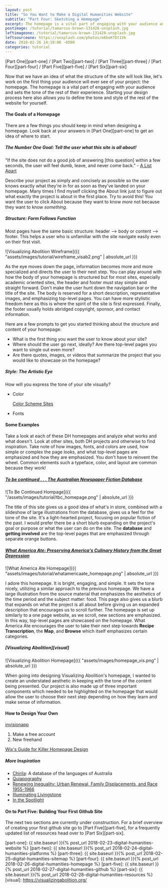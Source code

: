 ```yaml
---
layout: post
title: "So You Want to Make a Digital Humanities Website"
subtitle: "Part Four: Sketching a Homepage"
excerpt: The homepage is a vital part of engaging with your audience and sets the tone of the rest of their experience.
postimage: /tutorial/tamarcus-brown-131428-unsplash.jpg
leftimageone: /tutorial/tamarcus-brown-131428-unsplash.jpg
leftsourceone: https://unsplash.com/photos/eKkeKfDt1Vk
date: 2018-02-26 14:19:00 -0500
categories: tutorial
---
```

[Part One][part-one] / [Part Two][part-two] / [Part Three][part-three] / [Part Four][part-four] / [Part Five][part-five] / [Part Six][part-six]

Now that we have an idea of what the structure of the site will look like, let's work on the first thing your audience will ever see of your project: the homepage. The homepage is a vital part of engaging with your audience and sets the tone of the rest of their experience. Starting your design process here also allows _you_ to define the tone and style of the rest of the website for yourself.

#### The Goals of a Homepage

There are a few things you should keep in mind when designing a homepage. Look back at your answers in [Part One][part-one] to get an idea of where to start.

##### The Number One Goal: Tell the user what this site is all about!

<p class="post-quote">"If the site does not do a good job of answering [this question] within a few seconds, the user will feel dumb, leave, and never come back." - <a href="https://alistapart.com/article/homepagegoals">A List Apart</a></p>

Describe your project as simply and concisely as possible so the user knows exactly what they're in for as soon as they've landed on your homepage. Many times I find myself clicking the About link just to figure out what exactly the project is about in the first place. Try to avoid this! You want the user to click About because they want to know _more_ not because they want to know _something_.

##### Structure: Form Follows Function

Most pages have the same basic structure: header --> body or content --> footer. This helps a user who is unfamiliar with the site navigate easily even on their first visit.

![Visualizing Abolition Wireframe]({{ "assets/images/tutorial/wireframe_visab2.png" | absolute_url }})

As the eye moves down the page, information becomes more and more specialized and directs the user to their next step. You can play around with how the body of your homepage is structured but for most sites, especially academic oriented sites, the header and footer must stay simple and straight forward. Don't make the user hunt down the navigation bar or the title of the site. The body is reserved for a short description, representative images, and emphasizing top-level pages. You can have more stylistic freedom here as this is where the spirit of the site is first expressed. Finally, the footer usually holds abridged copyright, sponsor, and contact information.

Here are a few prompts to get you started thinking about the structure and content of your homepage:

* What is the first thing you want the user to know about your site?
* Where should the user go next, ideally? Are there top-level pages you want to single out even more?
* Are there quotes, images, or videos that summarize the project that you would like to showcase on the homepage?

##### Style: The Artistic Eye

How will you express the tone of your site visually?

* Color

    [Color Scheme Sites](https://www.creativebloq.com/features/8-free-apps-for-picking-a-colour-scheme)

* Fonts



#### Some Examples

Take a look at each of these DH homepages and analyze what works and what doesn't. Look at other sites, both DH projects and otherwise to find inspiration. Take note of how images, fonts, and colors are used, how simple or complex the page looks, and what top-level pages are emphasized and how they are emphasized. You don't have to reinvent the wheel. Common elements such a typeface, color, and layout are common because they work!

##### [To be continued . . . The Australian Newspaper Fiction Database](http://cdhrdatasys.anu.edu.au/tobecontinued/)

![To Be Continued Hompage]({{ "/assets/images/tutorial/tbc_homepage.png" | absolute_url }})

The title of this site gives us a good idea of what's in store, combined with a slideshow of large illustrations from the database, gives us a feel for the tone of the site. It's a light-hearted project, focusing on popular fiction of the past. I would prefer there be a short blurb expanding on the project's goal or purpose or what the user can do on the site. The **database** and **getting involved** are the top-level pages that are emphasized through separate orange buttons.

##### [What America Ate: Preserving America's Culinary History from the Great Depression](http://whatamericaate.org/index.php)

![What America Ate Homepage]({{ "assets/images/tutorial/whatamericaate_homepage.png" | absolute_url }})

I adore this homepage. It is bright, engaging, and simple. It sets the tone nicely, utilizing a similar approach to the previous homepage. We have a large illustration from the source material that emphasizes the aesthetics of the time period and the subject matter: food. This page also gives us a blurb that expands on what the project is all about before giving us an expanded description that encourages us to scroll further. The homepage is set up similarly to a one page website, as we scroll, new sections are emphasized. In this way, top-level pages are showcased on the homepage. What America Ate encourages the user to take their next step towards **Recipe Transcription**, the **Map**, and **Browse** which itself emphasizes certain categories.

##### [Visualizing Abolition][visual]

![Visualizing Abolition Homepage]({{ "assets/images/homepage_vis.png" | absolute_url }})

<!--TODO: new screenshot-->

When going into designing Visualizing Abolition's homepage, I wanted to create an understated aesthetic in keeping with the tone of the content being presented. Our project is also made up of three important components which needed to be highlighted on the homepage that would allow the user to choose their next step depending on how they learn and make sense of information.

#### How to Design Your Own

<!--TODO: how to design and provide a website to design with -->
[invisionapp](https://invisionapp.com)

1. Make a free account
2. New freehand

[Wix's Guide for Killer Homepage Design](https://www.wix.com/blog/2014/01/build-a-killer-homepage-10-dos-donts/)

##### More Inspiration

* [Chirila](http://chirila.yale.edu/): A database of the languages of Australia
* [Quiapography](https://updigitalhumanities.wixsite.com/quiapography)
* [Renewing Inequality: Urban Renewal, Family Displacements, and Race 1955-1966](http://dsl.richmond.edu/panorama/renewal/)
* [Illuminating Livingstone](http://livingstoneonline.org/)
* [In the Spotlight](https://www.libcrowds.com/collection/playbills)

#### On to Part Five: Building Your First Github Site
<!--TODO: intro part five-->
The next two sections are currently under construction. For a brief overview of creating your first github site go to [Part Five][part-five], for a frequently updated list of resources head over to [Part Six][part-six].

[wordpress]: https://wordpress.org/
[jekyll]:   https://jekyllrb.com/
[part-one]: {{ site.baseurl }}{% post_url 2018-02-23-digital-humanities-website %}
[part-two]: {{ site.baseurl }}{% post_url 2018-02-24-digital-humanities-platforms %}
[part-three]: {{ site.baseurl }}{% post_url 2018-02-25-digital-humanities-sitemap %}
[part-four]: {{ site.baseurl }}{% post_url 2018-02-26-digital-humanities-homepage %}
[part-five]: {{ site.baseurl }}{% post_url 2018-02-27-digital-humanities-github %}
[part-six]: {{ site.baseurl }}{% post_url 2018-02-28-digital-humanities-resources %}
[visual]: https://visualizingabolition.org/
